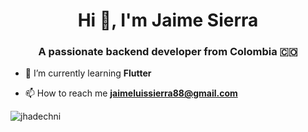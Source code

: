 <h1 align="center">Hi 👋, I'm Jaime Sierra</h1>
<h3 align="center">A passionate backend developer from Colombia 🇨🇴</h3>

- 🌱 I’m currently learning **Flutter**

- 📫 How to reach me **jaimeluissierra88@gmail.com**



<img align="center" src="https://github-readme-stats.vercel.app/api/top-langs?username=jhadechni&show_icons=true&locale=en&layout=compact" alt="jhadechni" />
